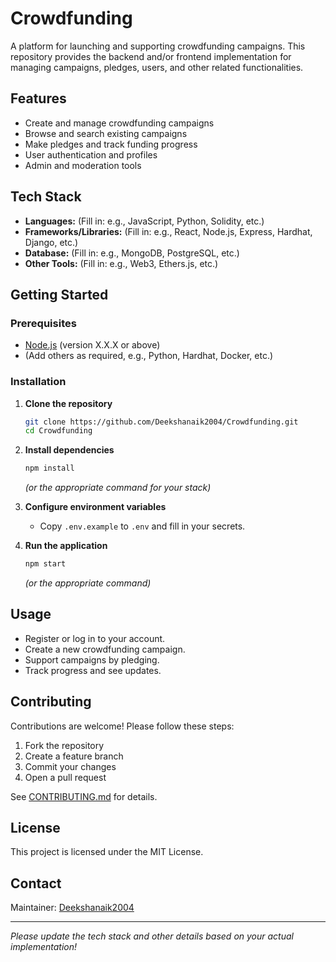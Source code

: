# Crowdfunding

A platform for launching and supporting crowdfunding campaigns. This repository provides the backend and/or frontend implementation for managing campaigns, pledges, users, and other related functionalities.

## Features

- Create and manage crowdfunding campaigns
- Browse and search existing campaigns
- Make pledges and track funding progress
- User authentication and profiles
- Admin and moderation tools

## Tech Stack

- **Languages:** (Fill in: e.g., JavaScript, Python, Solidity, etc.)
- **Frameworks/Libraries:** (Fill in: e.g., React, Node.js, Express, Hardhat, Django, etc.)
- **Database:** (Fill in: e.g., MongoDB, PostgreSQL, etc.)
- **Other Tools:** (Fill in: e.g., Web3, Ethers.js, etc.)

## Getting Started

### Prerequisites

- [Node.js](https://nodejs.org/) (version X.X.X or above)
- (Add others as required, e.g., Python, Hardhat, Docker, etc.)

### Installation

1. **Clone the repository**
   ```bash
   git clone https://github.com/Deekshanaik2004/Crowdfunding.git
   cd Crowdfunding
   ```

2. **Install dependencies**
   ```bash
   npm install
   ```
   *(or the appropriate command for your stack)*

3. **Configure environment variables**
   - Copy `.env.example` to `.env` and fill in your secrets.

4. **Run the application**
   ```bash
   npm start
   ```
   *(or the appropriate command)*

## Usage

- Register or log in to your account.
- Create a new crowdfunding campaign.
- Support campaigns by pledging.
- Track progress and see updates.

## Contributing

Contributions are welcome! Please follow these steps:

1. Fork the repository
2. Create a feature branch
3. Commit your changes
4. Open a pull request

See [CONTRIBUTING.md](CONTRIBUTING.md) for details.

## License

This project is licensed under the MIT License.

## Contact

Maintainer: [Deekshanaik2004](https://github.com/Deekshanaik2004)

---

*Please update the tech stack and other details based on your actual implementation!*